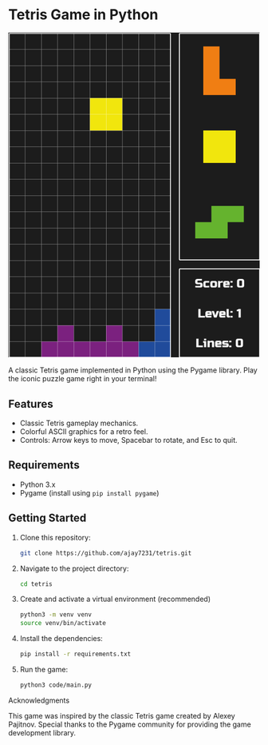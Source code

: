 # Tetris Game in Python

![Tetris Preview](./screenshots/tetris.png)

A classic Tetris game implemented in Python using the Pygame library. Play the iconic puzzle game right in your terminal!

## Features

- Classic Tetris gameplay mechanics.
- Colorful ASCII graphics for a retro feel.
- Controls: Arrow keys to move, Spacebar to rotate, and Esc to quit.

## Requirements

- Python 3.x
- Pygame (install using `pip install pygame`)

## Getting Started

1. Clone this repository:

   ```bash
   git clone https://github.com/ajay7231/tetris.git
   ```

2. Navigate to the project directory:

   ```bash
   cd tetris
   ```

3. Create and activate a virtual environment (recommended)

   ```bash
   python3 -m venv venv
   source venv/bin/activate
   ```

4. Install the dependencies:

   ```bash
   pip install -r requirements.txt
   ```

5. Run the game:

   ```bash
   python3 code/main.py
   ```

Acknowledgments

This game was inspired by the classic Tetris game created by Alexey Pajitnov.
Special thanks to the Pygame community for providing the game development library.
